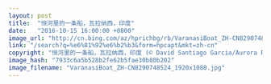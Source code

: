 ```yaml
---
layout: post
title:  "恒河里的一条船，瓦拉纳西，印度"
date:   "2016-10-15 16:00:00 +0800"
image_url: "http://cn.bing.com/az/hprichbg/rb/VaranasiBoat_ZH-CN8290748524_1920x1080.jpg"
link: "/search?q=%e6%81%92%e6%b2%b3&form=hpcapt&mkt=zh-cn"
copyright: "恒河里的一条船，瓦拉纳西，印度 (© David Santiago Garcia/Aurora Photos)"
image_hash: "7933c6a5b528b2fe62b5fae30b80b202"
image_filename: "VaranasiBoat_ZH-CN8290748524_1920x1080.jpg"
---
```

